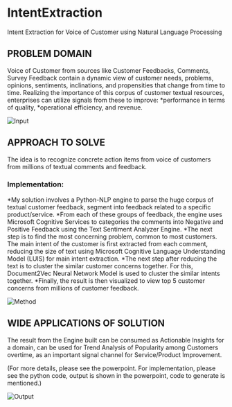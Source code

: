 # IntentExtraction
Intent Extraction for Voice of Customer using Natural Language Processing

## PROBLEM DOMAIN
Voice of Customer from sources like Customer Feedbacks, Comments, Survey Feedback contain a dynamic view of customer needs, problems, opinions, sentiments, inclinations, and propensities that change from time to time. 
Realizing the importance of this corpus of customer textual resources, enterprises can utilize signals from these to improve:
*performance in terms of quality, 
*operational efficiency, and revenue. 


![Input](https://raw.githubusercontent.com/smriti-singh/smriti-singh-IntentExtraction/master/input%20content%20type.PNG)


## APPROACH TO SOLVE
The idea is to recognize concrete action items from voice of customers from millions of textual comments and feedback.

### Implementation:
*My solution involves a Python-NLP engine to parse the huge corpus of textual customer feedback, segment into feedback related to a specific product/service. 
*From each of these groups of feedback, the engine uses Microsoft Cognitive Services to categories the comments into Negative and Positive Feedback using the Text Sentiment Analyzer Engine. 
*The next step is to find the most concerning problem, common to most customers. The main intent of the customer is first extracted from each comment, reducing the size of text using Microsoft Cognitive Language Understanding Model (LUIS) for main intent extraction. 
*The next step after reducing the text is to cluster the similar customer concerns together. For this, Document2Vec Neural Network Model is used to cluster the similar intents together. 
*Finally, the result is then visualized to view top 5 customer concerns from millions of customer feedback.	

![Method](https://raw.githubusercontent.com/smriti-singh/smriti-singh-IntentExtraction/master/built%20python%20engine.PNG)



## WIDE APPLICATIONS OF SOLUTION

The result from the Engine built can be consumed as Actionable Insights for a domain, can be used for Trend Analysis of Popularity among Customers overtime, as an important signal channel for Service/Product Improvement.

(For more details, please see the powerpoint. For implementation, please see the python code, output is shown in the powerpoint, code to generate is mentioned.)


![Output](https://raw.githubusercontent.com/smriti-singh/smriti-singh-IntentExtraction/master/vizualized%20result%20produced.PNG)
